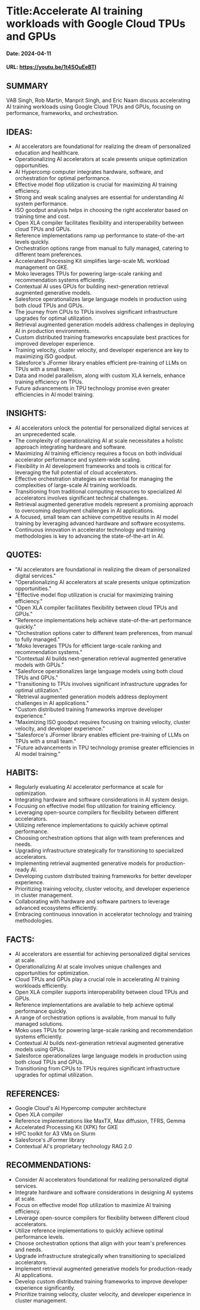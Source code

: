 # Title:Accelerate AI training workloads with Google Cloud TPUs and GPUs
#### Date: 2024-04-11
#### URL: https://youtu.be/1t4SOuEeBTI



## SUMMARY

VAB Singh, Rob Martin, Manprit Singh, and Eric Naam discuss accelerating AI training workloads using Google Cloud TPUs and GPUs, focusing on performance, frameworks, and orchestration.

## IDEAS:

- AI accelerators are foundational for realizing the dream of personalized education and healthcare.
- Operationalizing AI accelerators at scale presents unique optimization opportunities.
- AI Hypercomp computer integrates hardware, software, and orchestration for optimal performance.
- Effective model flop utilization is crucial for maximizing AI training efficiency.
- Strong and weak scaling analyses are essential for understanding AI system performance.
- ISO goodput analysis helps in choosing the right accelerator based on training time and cost.
- Open XLA compiler facilitates flexibility and interoperability between cloud TPUs and GPUs.
- Reference implementations ramp up performance to state-of-the-art levels quickly.
- Orchestration options range from manual to fully managed, catering to different team preferences.
- Accelerated Processing Kit simplifies large-scale ML workload management on GKE.
- Moko leverages TPUs for powering large-scale ranking and recommendation systems efficiently.
- Contextual AI uses GPUs for building next-generation retrieval augmented generative models.
- Salesforce operationalizes large language models in production using both cloud TPUs and GPUs.
- The journey from CPUs to TPUs involves significant infrastructure upgrades for optimal utilization.
- Retrieval augmented generation models address challenges in deploying AI in production environments.
- Custom distributed training frameworks encapsulate best practices for improved developer experience.
- Training velocity, cluster velocity, and developer experience are key to maximizing ISO goodput.
- Salesforce's JFormer library enables efficient pre-training of LLMs on TPUs with a small team.
- Data and model parallelism, along with custom XLA kernels, enhance training efficiency on TPUs.
- Future advancements in TPU technology promise even greater efficiencies in AI model training.

## INSIGHTS:

- AI accelerators unlock the potential for personalized digital services at an unprecedented scale.
- The complexity of operationalizing AI at scale necessitates a holistic approach integrating hardware and software.
- Maximizing AI training efficiency requires a focus on both individual accelerator performance and system-wide scaling.
- Flexibility in AI development frameworks and tools is critical for leveraging the full potential of cloud accelerators.
- Effective orchestration strategies are essential for managing the complexities of large-scale AI training workloads.
- Transitioning from traditional computing resources to specialized AI accelerators involves significant technical challenges.
- Retrieval augmented generative models represent a promising approach to overcoming deployment challenges in AI applications.
- A focused, small team can achieve competitive results in AI model training by leveraging advanced hardware and software ecosystems.
- Continuous innovation in accelerator technology and training methodologies is key to advancing the state-of-the-art in AI.

## QUOTES:

- "AI accelerators are foundational in realizing the dream of personalized digital services."
- "Operationalizing AI accelerators at scale presents unique optimization opportunities."
- "Effective model flop utilization is crucial for maximizing training efficiency."
- "Open XLA compiler facilitates flexibility between cloud TPUs and GPUs."
- "Reference implementations help achieve state-of-the-art performance quickly."
- "Orchestration options cater to different team preferences, from manual to fully managed."
- "Moko leverages TPUs for efficient large-scale ranking and recommendation systems."
- "Contextual AI builds next-generation retrieval augmented generative models with GPUs."
- "Salesforce operationalizes large language models using both cloud TPUs and GPUs."
- "Transitioning to TPUs involves significant infrastructure upgrades for optimal utilization."
- "Retrieval augmented generation models address deployment challenges in AI applications."
- "Custom distributed training frameworks improve developer experience."
- "Maximizing ISO goodput requires focusing on training velocity, cluster velocity, and developer experience."
- "Salesforce's JFormer library enables efficient pre-training of LLMs on TPUs with a small team."
- "Future advancements in TPU technology promise greater efficiencies in AI model training."

## HABITS:

- Regularly evaluating AI accelerator performance at scale for optimization.
- Integrating hardware and software considerations in AI system design.
- Focusing on effective model flop utilization for training efficiency.
- Leveraging open-source compilers for flexibility between different accelerators.
- Utilizing reference implementations to quickly achieve optimal performance.
- Choosing orchestration options that align with team preferences and needs.
- Upgrading infrastructure strategically for transitioning to specialized accelerators.
- Implementing retrieval augmented generative models for production-ready AI.
- Developing custom distributed training frameworks for better developer experience.
- Prioritizing training velocity, cluster velocity, and developer experience in cluster management.
- Collaborating with hardware and software partners to leverage advanced ecosystems efficiently.
- Embracing continuous innovation in accelerator technology and training methodologies.

## FACTS:

- AI accelerators are essential for achieving personalized digital services at scale.
- Operationalizing AI at scale involves unique challenges and opportunities for optimization.
- Cloud TPUs and GPUs play a crucial role in accelerating AI training workloads efficiently.
- Open XLA compiler supports interoperability between cloud TPUs and GPUs.
- Reference implementations are available to help achieve optimal performance quickly.
- A range of orchestration options is available, from manual to fully managed solutions.
- Moko uses TPUs for powering large-scale ranking and recommendation systems efficiently.
- Contextual AI builds next-generation retrieval augmented generative models using GPUs.
- Salesforce operationalizes large language models in production using both cloud TPUs and GPUs.
- Transitioning from CPUs to TPUs requires significant infrastructure upgrades for optimal utilization.

## REFERENCES:

- Google Cloud's AI Hypercomp computer architecture
- Open XLA compiler
- Reference implementations like MaxTX, Max diffusion, TFRS, Gemma
- Accelerated Processing Kit (XPK) for GKE
- HPC toolkit for A3 VMs on Slurm
- Salesforce's JFormer library
- Contextual AI's proprietary technology RAG 2.0

## RECOMMENDATIONS:

- Consider AI accelerators foundational for realizing personalized digital services.
- Integrate hardware and software considerations in designing AI systems at scale.
- Focus on effective model flop utilization to maximize AI training efficiency.
- Leverage open-source compilers for flexibility between different cloud accelerators.
- Utilize reference implementations to quickly achieve optimal performance levels.
- Choose orchestration options that align with your team's preferences and needs.
- Upgrade infrastructure strategically when transitioning to specialized accelerators.
- Implement retrieval augmented generative models for production-ready AI applications.
- Develop custom distributed training frameworks to improve developer experience significantly.
- Prioritize training velocity, cluster velocity, and developer experience in cluster management.